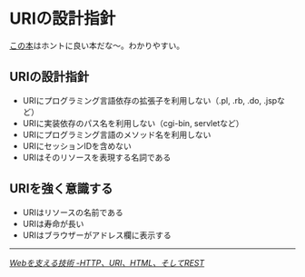 # URIの設計指針

[この本](http://www.amazon.co.jp/o/ASIN/4774142042/ruedap-22/)はホントに良い本だな〜。わかりやすい。

<!-- READMORE -->

## URIの設計指針

- URIにプログラミング言語依存の拡張子を利用しない（.pl, .rb, .do, .jspなど）
- URIに実装依存のパス名を利用しない（cgi-bin, servletなど）
- URIにプログラミング言語のメソッド名を利用しない
- URIにセッションIDを含めない
- URIはそのリソースを表現する名詞である

## URIを強く意識する

- URIはリソースの名前である
- URIは寿命が長い
- URIはブラウザーがアドレス欄に表示する

---

<cite>[Webを支える技術 -HTTP、URI、HTML、そしてREST](http://www.amazon.co.jp/o/ASIN/4774142042/ruedap-22/)</cite>
